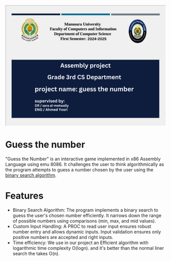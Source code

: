 ![](/photo_project/Untitled_design.png)
# Guess the number
 "Guess the Number" is an interactive game implemented in x86 Assembly Language using emu 8086. It challenges the user to think algorithmically as the program attempts to guess a number chosen by the user using the [binary search algorithm](https://www.geeksforgeeks.org/binary-search/).

 # Features
 - Binary Search Algorithm:
   The program implements a binary search to guess the user's chosen number efficiently.
It narrows down the range of possible numbers using comparisons (min, max, and mid values).
- Custom Input Handling:
A PROC to read user input ensures robust number entry and allows dynamic inputs.
Input validation ensures only positive numbers are accepted and right inputs.
- Time efficiency:
  We use in our project an Efficient algorithm with logarithmic time complexity O(logn).
  and it's better than the normal liner search the takes O(n).
  


